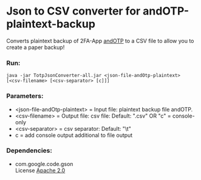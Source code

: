# Json to CSV converter for andOTP-plaintext-backup

Converts plaintext backup of 2FA-App [andOTP](https://f-droid.org/de/packages/org.shadowice.flocke.andotp/) to a CSV file to allow you to create a paper backup!

### Run:

````
java -jar TotpJsonConverter-all.jar <json-file-andOtp-plaintext> [<csv-filename> [<csv-separator> [c]]] 
````

### Parameters:

- \<json-file-andOtp-plaintext\> = Input file: plaintext backup file andOTP. 
- \<csv-filename\> = Output file: csv file: Default: "<json-file-andOtp-plaintext>.csv" OR "c" = console-only
- \<csv-separator\> = csv separator: Default: "\t"
- c   = add console output additional to file output

### Dependencies:

- com.google.code.gson  
 License [Apache 2.0](https://www.apache.org/licenses/LICENSE-2.0.txt)